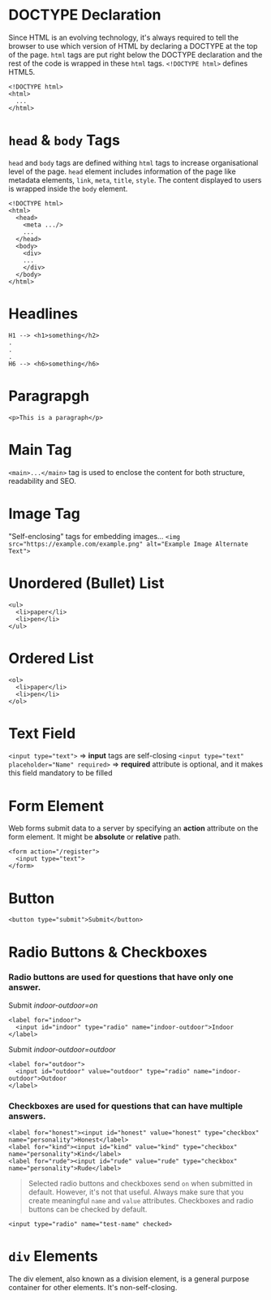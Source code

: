 # DOCTYPE Declaration
Since HTML is an evolving technology, it's always required to tell the browser to use which version of HTML by declaring a DOCTYPE at the top of the page. `html` tags are put right below the DOCTYPE declaration and the rest of the code is wrapped in these `html` tags. `<!DOCTYPE html>` defines HTML5. 
```
<!DOCTYPE html>
<html>
  ...
</html>
```

# `head` & `body` Tags
`head` and `body` tags are defined withing `html` tags to increase organisational level of the page. `head` element includes information of the page like metadata elements, `link`, `meta`, `title`, `style`. The content displayed to users is wrapped inside the `body` element. 
```
<!DOCTYPE html>
<html>
  <head>
    <meta .../>
    ...
  </head>
  <body>
    <div>
    ...
    </div>
  </body>
</html>
```

# Headlines

```
H1 --> <h1>something</h2>
.
.
.
H6 --> <h6>something</h6>
```

# Paragrapgh

`<p>This is a paragraph</p>`

# Main Tag

`<main>...</main>` tag is used to enclose the content for both structure, readability and SEO.

# Image Tag

"Self-enclosing" tags for embedding images...
`<img src="https://example.com/example.png" alt="Example Image Alternate Text">`

# Unordered (Bullet) List
```
<ul>
  <li>paper</li>
  <li>pen</li>
</ul>
```

# Ordered List
```
<ol>
  <li>paper</li>
  <li>pen</li>
</ol>
```

# Text Field
`<input type="text">` => **input** tags are self-closing
`<input type="text" placeholder="Name" required>` => **required** attribute is optional, and it makes this field mandatory to be filled

# Form Element
Web forms submit data to a server by specifying an **action** attribute on the form element.
It might be **absolute** or **relative** path.
```
<form action="/register">
  <input type="text">
</form>
```

# Button
`<button type="submit">Submit</button>`

# Radio Buttons & Checkboxes
### Radio buttons are used for questions that have only one answer.

Submit *indoor-outdoor=on*
```
<label for="indoor">
  <input id="indoor" type="radio" name="indoor-outdoor">Indoor 
</label>
```
Submit *indoor-outdoor=outdoor*
```
<label for="outdoor"> 
  <input id="outdoor" value="outdoor" type="radio" name="indoor-outdoor">Outdoor 
</label>
```

### Checkboxes are used for questions that can have multiple answers.
```
<label for="honest"><input id="honest" value="honest" type="checkbox" name="personality">Honest</label>
<label for="kind"><input id="kind" value="kind" type="checkbox" name="personality">Kind</label>
<label for="rude"><input id="rude" value="rude" type="checkbox" name="personality">Rude</label>
```
> Selected radio buttons and checkboxes send `on` when submitted in default. However, it's not that useful. Always make sure that you create meaningful `name` and `value` attributes.
> Checkboxes and radio buttons can be checked by default.

`<input type="radio" name="test-name" checked>`

# `div` Elements
The div element, also known as a division element, is a general purpose container for other elements. It's non-self-closing. 

